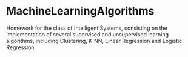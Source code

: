 # MachineLearningAlgorithms
Homework for the class of Intelligent Systems, consisting on the implementation of several supervised and unsupervised learning algorithms, including Clustering, K-NN, Linear Regression and Logistic Regression.
